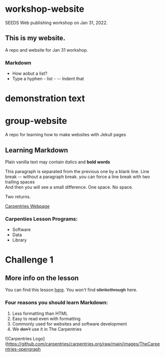 # workshop-website
SEEDS Web publishing workshop on Jan 31, 2022.

##  This is my website.
A repo and website for Jan 31 workshop.

### Markdown
- How aobut a list?
- Type a hyphen - list - 
 -- Indent that

# demonstration text

# group-website
A repo for learning how to make websites with Jekull pages

## Learning Markdown 
Plain vanilla text may contain *italics* and **bold words**

This paragraph is separated from the previous one by a blank line.
Line break -- without a paragraph break.
you can force a line break with two trailing spaces  
And then you will see a small difference. One space. 
No space.

Two returns.

[Carpentries Webpage](https://carpentries.org)

### Carpenties Lesson Programs:
- Software
- Data
- Library


# Challenge 1

## More info on the lesson
You can find this lesson [here](https://carpentries-incubator.github.io/jekyll-pages-novice/).
You won't find ~~stkrikethrough~~ here.

### Four reasons you should learn Markdown:

1. Less formatting than HTML
1. Easy to read even with formatting
1. Commonly used for websites and software development
1. We ~~don't~~ use it in The Carpentries

![Carpentries Logo](https://github.com/carpentries/carpentries.org/raw/main/images/TheCarpentries-opengraph
